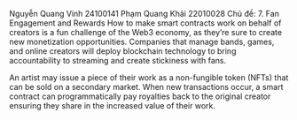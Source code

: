 Nguyễn Quang Vinh 24100141
Phạm Quang Khải 22010028
Chủ đề:
7. Fan Engagement and Rewards
How to make smart contracts work on behalf of creators is a fun challenge of the Web3 economy, as they’re sure to create new monetization opportunities. Companies that manage bands, games, and online creators will deploy blockchain technology to bring accountability to streaming and create stickiness with fans.  

An artist may issue a piece of their work as a non-fungible token (NFTs) that can be sold on a secondary market. When new transactions occur, a smart contract can programmatically pay royalties back to the original creator ensuring they share in the increased value of their work.

